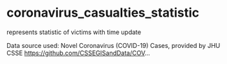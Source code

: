 # coronavirus_casualties_statistic
represents statistic of victims with time update 

Data source used: Novel Coronavirus (COVID-19) Cases, provided by JHU CSSE 
https://github.com/CSSEGISandData/COV...
